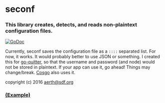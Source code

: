 # seconf

### This library creates, detects, and reads non-plaintext configuration files.

[![GoDoc](https://godoc.org/github.com/aerth/seconf?status.svg)](https://godoc.org/github.com/aerth/seconf)

Currently, seconf saves the configuration file as a `::::` separated list. For now, it works. It would probably better to use JSON or something.
I created this for [go-quitter](https://github.com/aerth/go-quitter), so that the username and password (and node) would not be stored in plaintext. If your app can use it, go ahead! Things may change/break. [Cosgo](https://github.com/aerth/cosgo) also uses it.

copyright (c) 2016 aerth@sdf.org


### [(Example)](https://github.com/aerth/seconf/blob/master/_examples/hello/main.go)


